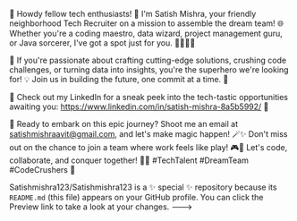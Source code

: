 🚀 Howdy fellow tech enthusiasts! 🌟 I'm Satish Mishra, your friendly neighborhood Tech Recruiter on a mission to assemble the dream team! 🌐 Whether you're a coding maestro, data wizard, project management guru, or Java sorcerer, I've got a spot just for you. 👩‍💻👨‍💻

🌈 If you're passionate about crafting cutting-edge solutions, crushing code challenges, or turning data into insights, you're the superhero we're looking for! 💡 Join us in building the future, one commit at a time. 🚧

📌 Check out my LinkedIn for a sneak peek into the tech-tastic opportunities awaiting you: https://www.linkedin.com/in/satish-mishra-8a5b5992/  🚀

📧 Ready to embark on this epic journey? Shoot me an email at satishmishraavit@gmail.com, and let's make magic happen! 🪄✨ Don't miss out on the chance to join a team where work feels like play! 🎮👾 Let's code, collaborate, and conquer together! 🚀🌟 #TechTalent #DreamTeam #CodeCrushers 🚀

Satishmishra123/Satishmishra123 is a ✨ special ✨ repository because its `README.md` (this file) appears on your GitHub profile.
You can click the Preview link to take a look at your changes.
--->
